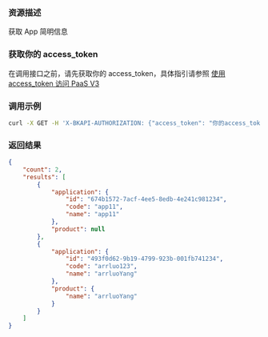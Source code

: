 ### 资源描述
获取 App 简明信息

### 获取你的 access_token
在调用接口之前，请先获取你的 access_token，具体指引请参照 [使用 access_token 访问 PaaS V3](https://bk.tencent.com/docs/markdown/PaaS3.0/topics/paas/access_token)

### 调用示例
```bash
curl -X GET -H 'X-BKAPI-AUTHORIZATION: {"access_token": "你的access_token"}' http://bkapi.example.com/api/bkpaas3/prod/bkapps/applications/lists/minimal
```

### 返回结果
```json
{
    "count": 2,
    "results": [
        {
            "application": {
                "id": "674b1572-7acf-4ee5-8edb-4e241c981234",
                "code": "app11",
                "name": "app11"
            },
            "product": null
        },
        {
            "application": {
                "id": "493f0d62-9b19-4799-923b-001fb741234",
                "code": "arrluo123",
                "name": "arrluoYang"
            },
            "product": {
                "name": "arrluoYang"
            }
        }
	]
}
```